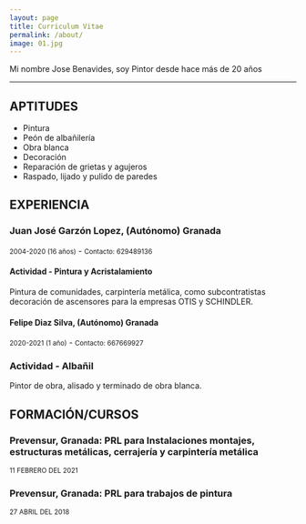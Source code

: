 ```yaml
---
layout: page
title: Curriculum Vitae
permalink: /about/
image: 01.jpg
---
```


Mi nombre Jose Benavides, soy Pintor desde hace más de 20 años

***

##  APTITUDES
* Pintura
* Peón de albañilería
* Obra blanca
* Decoración
* Reparación de grietas y agujeros
* Raspado, lijado y pulido de paredes

##  EXPERIENCIA 

### Juan José Garzón Lopez, (Autónomo) Granada
<small>2004-2020 (16 años)</small> - <small>Contacto: 629489136</small>

#### Actividad - Pintura y Acristalamiento
Pintura de comunidades, carpintería metálica, como subcontratistas decoración de ascensores para la empresas OTIS y SCHINDLER.

#### Felipe Diaz Silva, (Autónomo) Granada
<small>2020-2021 (1 año)</small> - <small>Contacto: 667669927</small>

### Actividad - Albañil
Pintor de obra, alisado y terminado de obra blanca.

## FORMACIÓN/CURSOS

### Prevensur, Granada: PRL para Instalaciones montajes, estructuras metálicas, cerrajería y carpintería metálica
<small>11 FEBRERO DEL 2021</small>

### Prevensur, Granada: PRL para trabajos de pintura
<small>27 ABRIL DEL 2018 </small>

